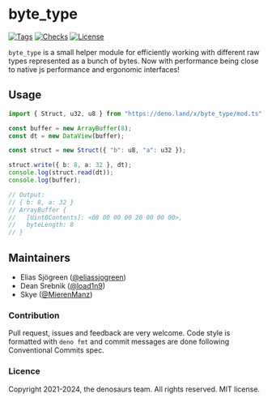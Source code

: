 # byte_type

[![Tags](https://img.shields.io/github/release/denosaurs/byte_type)](https://github.com/denosaurs/byte_type/releases)
[![Checks](https://img.shields.io/github/actions/workflow/status/denosaurs/byte_type/checks.yml?branch=main)](https://github.com/denosaurs/byte_type/actions)
[![License](https://img.shields.io/github/license/denosaurs/byte_type)](https://github.com/denosaurs/byte_type/blob/master/LICENSE)

`byte_type` is a small helper module for efficiently working with different raw
types represented as a bunch of bytes. Now with performance being close to
native js performance and ergonomic interfaces!

## Usage

```ts
import { Struct, u32, u8 } from "https://deno.land/x/byte_type/mod.ts";

const buffer = new ArrayBuffer(8);
const dt = new DataView(buffer);

const struct = new Struct({ "b": u8, "a": u32 });

struct.write({ b: 8, a: 32 }, dt);
console.log(struct.read(dt));
console.log(buffer);

// Output:
// { b: 8, a: 32 }
// ArrayBuffer {
//   [Uint8Contents]: <08 00 00 00 20 00 00 00>,
//   byteLength: 8
// }
```

## Maintainers

- Elias Sjögreen ([@eliassjogreen](https://github.com/eliassjogreen))
- Dean Srebnik ([@load1n9](https://github.com/load1n9))
- Skye ([@MierenManz](https://github.com/mierenmanz))

### Contribution

Pull request, issues and feedback are very welcome. Code style is formatted with
`deno fmt` and commit messages are done following Conventional Commits spec.

### Licence

Copyright 2021-2024, the denosaurs team. All rights reserved. MIT license.
